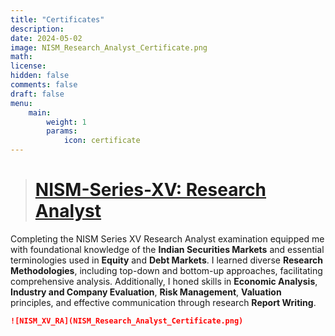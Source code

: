 ```yaml
---
title: "Certificates"
description: 
date: 2024-05-02
image: NISM_Research_Analyst_Certificate.png
math: 
license: 
hidden: false
comments: false
draft: false
menu:
    main:
        weight: 1
        params: 
            icon: certificate
---
```


> # [NISM-Series-XV: Research Analyst](https://www.nism.ac.in/research-analyst-certification-examination/)
Completing the NISM Series XV Research Analyst examination equipped me with foundational knowledge of the **Indian Securities Markets** and essential terminologies used in **Equity** and **Debt Markets**. I learned diverse **Research Methodologies**, including top-down and bottom-up approaches, facilitating comprehensive analysis. Additionally, I honed skills in **Economic Analysis**, **Industry and Company Evaluation**, **Risk Management**, **Valuation** principles, and effective communication through research **Report Writing**.
```markdown
![NISM_XV_RA](NISM_Research_Analyst_Certificate.png)
```

